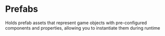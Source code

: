 # Prefabs
Holds prefab assets that represent game objects with pre-configured components and properties, allowing you to instantiate them during runtime
